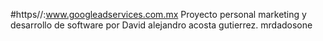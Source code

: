 #https//:www.googleadservices.com.mx
Proyecto personal marketing y desarrollo de software 
por David alejandro acosta gutierrez. mrdadosone
